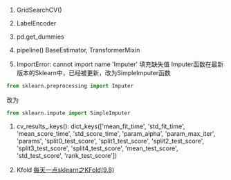 1. GridSearchCV()

2. LabelEncoder

3. pd.get_dummies

4. pipeline() BaseEstimator, TransformerMixin

5. ImportError: cannot import name 'Imputer'
   填充缺失值
Imputer函数在最新版本的Sklearn中，已经被更新，改为SimpleImputer函数
```python
from sklearn.preprocessing import Imputer
```
改为
```python
from sklearn.impute import SimpleImputer
```


1. cv_results_.keys():
   dict_keys(['mean_fit_time', 'std_fit_time', 'mean_score_time', 'std_score_time', 'param_alpha', 'param_max_iter', 'params', 'split0_test_score', 'split1_test_score', 'split2_test_score', 'split3_test_score', 'split4_test_score', 'mean_test_score', 'std_test_score', 'rank_test_score'])


2. Kfold
   [每天一点sklearn之KFold(9.8)](https://zhuanlan.zhihu.com/p/81673486)